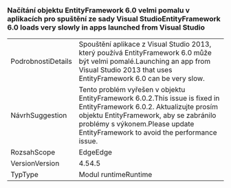 ### <a name="entityframework-60-loads-very-slowly-in-apps-launched-from-visual-studio"></a><span data-ttu-id="c7c2e-101">Načítání objektu EntityFramework 6.0 velmi pomalu v aplikacích pro spuštění ze sady Visual Studio</span><span class="sxs-lookup"><span data-stu-id="c7c2e-101">EntityFramework 6.0 loads very slowly in apps launched from Visual Studio</span></span>

|   |   |
|---|---|
|<span data-ttu-id="c7c2e-102">Podrobnosti</span><span class="sxs-lookup"><span data-stu-id="c7c2e-102">Details</span></span>|<span data-ttu-id="c7c2e-103">Spouštění aplikace z Visual Studio 2013, který používá EntityFramework 6.0 může být velmi pomalé.</span><span class="sxs-lookup"><span data-stu-id="c7c2e-103">Launching an app from Visual Studio 2013 that uses EntityFramework 6.0 can be very slow.</span></span>|
|<span data-ttu-id="c7c2e-104">Návrh</span><span class="sxs-lookup"><span data-stu-id="c7c2e-104">Suggestion</span></span>|<span data-ttu-id="c7c2e-105">Tento problém vyřešen v objektu EntityFramework 6.0.2.</span><span class="sxs-lookup"><span data-stu-id="c7c2e-105">This issue is fixed in EntityFramework 6.0.2.</span></span> <span data-ttu-id="c7c2e-106">Aktualizujte prosím objektu EntityFramework, aby se zabránilo problémy s výkonem.</span><span class="sxs-lookup"><span data-stu-id="c7c2e-106">Please update EntityFramework to avoid the performance issue.</span></span>|
|<span data-ttu-id="c7c2e-107">Rozsah</span><span class="sxs-lookup"><span data-stu-id="c7c2e-107">Scope</span></span>|<span data-ttu-id="c7c2e-108">Edge</span><span class="sxs-lookup"><span data-stu-id="c7c2e-108">Edge</span></span>|
|<span data-ttu-id="c7c2e-109">Version</span><span class="sxs-lookup"><span data-stu-id="c7c2e-109">Version</span></span>|<span data-ttu-id="c7c2e-110">4.5</span><span class="sxs-lookup"><span data-stu-id="c7c2e-110">4.5</span></span>|
|<span data-ttu-id="c7c2e-111">Typ</span><span class="sxs-lookup"><span data-stu-id="c7c2e-111">Type</span></span>|<span data-ttu-id="c7c2e-112">Modul runtime</span><span class="sxs-lookup"><span data-stu-id="c7c2e-112">Runtime</span></span>|

